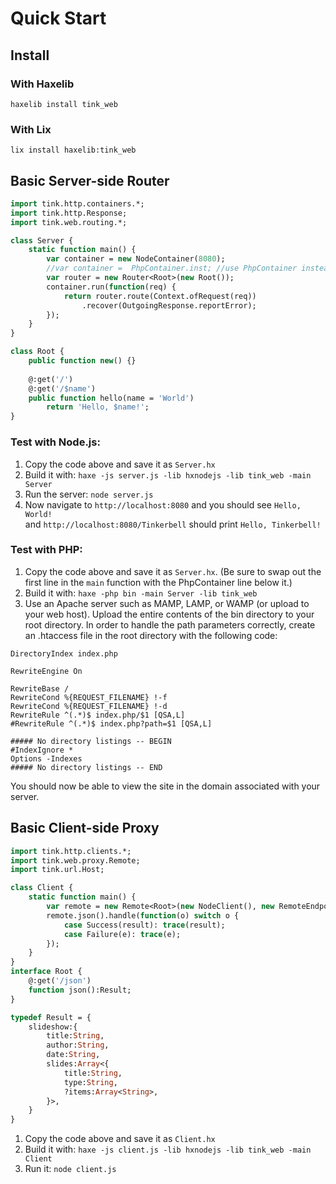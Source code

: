 # Quick Start

## Install

### With Haxelib

`haxelib install tink_web`

### With Lix

`lix install haxelib:tink_web`

## Basic Server-side Router

```haxe
import tink.http.containers.*;
import tink.http.Response;
import tink.web.routing.*;

class Server {
	static function main() {
		var container = new NodeContainer(8080); 
		//var container =  PhpContainer.inst; //use PhpContainer instead of NodeContainer when targeting PHP
		var router = new Router<Root>(new Root());
		container.run(function(req) {
			return router.route(Context.ofRequest(req))
				.recover(OutgoingResponse.reportError);
		});
	}
}

class Root {
	public function new() {}
	
	@:get('/')
	@:get('/$name')
	public function hello(name = 'World')
		return 'Hello, $name!';
}
```

### Test with Node.js:
1. Copy the code above and save it as `Server.hx`
1. Build it with: `haxe -js server.js -lib hxnodejs -lib tink_web -main Server` 
1. Run the server: `node server.js`
1. Now navigate to `http://localhost:8080` and you should see `Hello, World!`  
  and `http://localhost:8080/Tinkerbell` should print `Hello, Tinkerbell!`  
  
### Test with PHP:
1. Copy the code above and save it as `Server.hx`. (Be sure to swap out the first line in the `main` function with the PhpContainer line below it.)
1. Build it with: `haxe -php bin -main Server -lib tink_web`
1. Use an Apache server such as MAMP, LAMP, or WAMP (or upload to your web host). Upload the entire contents of the bin directory to your root directory. In order to handle the path parameters correctly, create an .htaccess file in the root directory with the following code:

```
DirectoryIndex index.php

RewriteEngine On

RewriteBase /
RewriteCond %{REQUEST_FILENAME} !-f
RewriteCond %{REQUEST_FILENAME} !-d
RewriteRule ^(.*)$ index.php/$1 [QSA,L] 
#RewriteRule ^(.*)$ index.php?path=$1 [QSA,L]

##### No directory listings -- BEGIN
#IndexIgnore *
Options -Indexes
##### No directory listings -- END

```
You should now be able to view the site in the domain associated with your server.

## Basic Client-side Proxy

```haxe
import tink.http.clients.*;
import tink.web.proxy.Remote;
import tink.url.Host;

class Client {
	static function main() {
		var remote = new Remote<Root>(new NodeClient(), new RemoteEndpoint(new Host('httpbin.org', 80),"","http"));
		remote.json().handle(function(o) switch o {
			case Success(result): trace(result);
			case Failure(e): trace(e);
		});
	}
}
interface Root {
	@:get('/json')
	function json():Result;
}

typedef Result = {
	slideshow:{
		title:String,
		author:String,
		date:String,
		slides:Array<{
			title:String,
			type:String,
			?items:Array<String>,
		}>,
	}
}
```

1. Copy the code above and save it as `Client.hx`
1. Build it with: `haxe -js client.js -lib hxnodejs -lib tink_web -main Client`
1. Run it: `node client.js`
